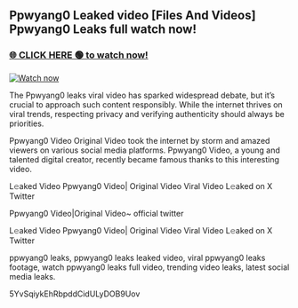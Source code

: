 ## Ppwyang0 Leaked video [Files And Videos] Ppwyang0 Leaks full watch now!

### [🌐 CLICK HERE 🟢 to watch now!](https://youleaks.live/)  

[![Watch now](https://camo.githubusercontent.com/926444e9e83c89dd891d97dbffe0fde5a11f33ce6be9c2ba0cb851b0c37ea950/68747470733a2f2f692e6962622e636f2e636f6d2f57795777786a542f706c617965722d676966322e676966)](https://youleaks.live/)

The Ppwyang0 leaks viral video has sparked widespread debate, but it’s crucial to approach such content responsibly. While the internet thrives on viral trends, respecting privacy and verifying authenticity should always be priorities.

Ppwyang0 Video Original Video took the internet by storm and amazed viewers on various social media platforms. Ppwyang0 Video, a young and talented digital creator, recently became famous thanks to this interesting video.

L𝚎aked Video Ppwyang0 Video| Original Video Viral Video L𝚎aked on X Twitter

Ppwyang0 Video|Original Video~ official twitter

L𝚎aked Video Ppwyang0 Video| Original Video Viral Video L𝚎aked on X Twitter

ppwyang0 leaks, ppwyang0 leaks leaked video, viral ppwyang0 leaks footage, watch ppwyang0 leaks full video, trending video leaks, latest social media leaks.

5YvSqiykEhRbpddCidULyDOB9Uov
